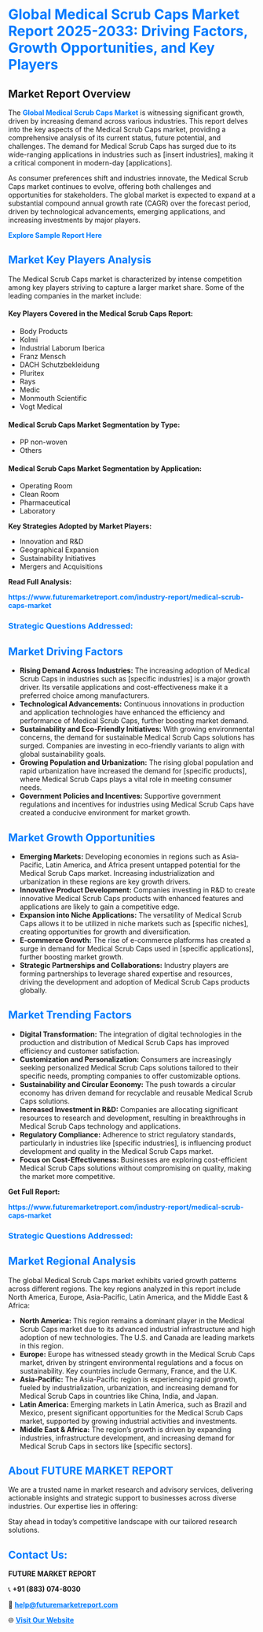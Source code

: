 <h1 style="color: #007BFF;">Global Medical Scrub Caps Market Report 2025-2033: Driving Factors, Growth Opportunities, and Key Players</h1>

<section id="overview">
<h2>Market Report Overview</h2>
<p>The <a href="https://www.futuremarketreport.com/industry-report/medical-scrub-caps-market" style="color: #007BFF; text-decoration: none;"><strong>Global Medical Scrub Caps Market</strong></a> is witnessing significant growth, driven by increasing demand across various industries. This report delves into the key aspects of the Medical Scrub Caps market, providing a comprehensive analysis of its current status, future potential, and challenges. The demand for Medical Scrub Caps has surged due to its wide-ranging applications in industries such as [insert industries], making it a critical component in modern-day [applications].</p>
<p>As consumer preferences shift and industries innovate, the Medical Scrub Caps market continues to evolve, offering both challenges and opportunities for stakeholders. The global market is expected to expand at a substantial compound annual growth rate (CAGR) over the forecast period, driven by technological advancements, emerging applications, and increasing investments by major players.</p>
</section>

<section id="overview">
<p><a href="https://www.futuremarketreport.com/request-sample/reportId=56630" style="color: #007BFF; text-decoration: none;"><strong>Explore Sample Report Here</strong></a></p>
</section>

<section id="key-players">
<h2 style="color: #007BFF;">Market Key Players Analysis</h2>
<p>The Medical Scrub Caps market is characterized by intense competition among key players striving to capture a larger market share. Some of the leading companies in the market include:</p>
<h4>Key Players Covered in the Medical Scrub Caps Report:</h4>
<ul><li>Body Products</li><li>Kolmi</li><li>Industrial Laborum Iberica</li><li>Franz Mensch</li><li>DACH Schutzbekleidung</li><li>Pluritex</li><li>Rays</li><li>Medic</li><li>Monmouth Scientific</li><li>Vogt Medical</li></ul>
<h4>Medical Scrub Caps Market Segmentation by Type:</h4>
<ul><li>PP non-woven</li><li>Others</li></ul>

<h4>Medical Scrub Caps Market Segmentation by Application:</h4>
<ul><li>Operating Room</li><li>Clean Room</li><li>Pharmaceutical</li><li>Laboratory</li></ul>
<p><strong>Key Strategies Adopted by Market Players:</strong></p>
<ul>
<li>Innovation and R&D</li>
<li>Geographical Expansion</li>
<li>Sustainability Initiatives</li>
<li>Mergers and Acquisitions</li>
</ul>
</section>

<section>
<p><strong>Read Full Analysis: </strong></p><a href="https://www.futuremarketreport.com/industry-report/medical-scrub-caps-market" style="color: #007BFF; text-decoration: none;"><strong>https://www.futuremarketreport.com/industry-report/medical-scrub-caps-market</strong></a>
<h3 style="color: #007BFF;">Strategic Questions Addressed:</h3>
</section>

<section id="driving-factors">
<h2 style="color: #007BFF;">Market Driving Factors</h2>
<ul>
<li><strong>Rising Demand Across Industries:</strong> The increasing adoption of Medical Scrub Caps in industries such as [specific industries] is a major growth driver. Its versatile applications and cost-effectiveness make it a preferred choice among manufacturers.</li>
<li><strong>Technological Advancements:</strong> Continuous innovations in production and application technologies have enhanced the efficiency and performance of Medical Scrub Caps, further boosting market demand.</li>
<li><strong>Sustainability and Eco-Friendly Initiatives:</strong> With growing environmental concerns, the demand for sustainable Medical Scrub Caps solutions has surged. Companies are investing in eco-friendly variants to align with global sustainability goals.</li>
<li><strong>Growing Population and Urbanization:</strong> The rising global population and rapid urbanization have increased the demand for [specific products], where Medical Scrub Caps plays a vital role in meeting consumer needs.</li>
<li><strong>Government Policies and Incentives:</strong> Supportive government regulations and incentives for industries using Medical Scrub Caps have created a conducive environment for market growth.</li>
</ul>
</section>

<section id="growth-opportunities">
<h2 style="color: #007BFF;">Market Growth Opportunities</h2>
<ul>
<li><strong>Emerging Markets:</strong> Developing economies in regions such as Asia-Pacific, Latin America, and Africa present untapped potential for the Medical Scrub Caps market. Increasing industrialization and urbanization in these regions are key growth drivers.</li>
<li><strong>Innovative Product Development:</strong> Companies investing in R&D to create innovative Medical Scrub Caps products with enhanced features and applications are likely to gain a competitive edge.</li>
<li><strong>Expansion into Niche Applications:</strong> The versatility of Medical Scrub Caps allows it to be utilized in niche markets such as [specific niches], creating opportunities for growth and diversification.</li>
<li><strong>E-commerce Growth:</strong> The rise of e-commerce platforms has created a surge in demand for Medical Scrub Caps used in [specific applications], further boosting market growth.</li>
<li><strong>Strategic Partnerships and Collaborations:</strong> Industry players are forming partnerships to leverage shared expertise and resources, driving the development and adoption of Medical Scrub Caps products globally.</li>
</ul>
</section>

<section id="trending-factors">
<h2 style="color: #007BFF;">Market Trending Factors</h2>
<ul>
<li><strong>Digital Transformation:</strong> The integration of digital technologies in the production and distribution of Medical Scrub Caps has improved efficiency and customer satisfaction.</li>
<li><strong>Customization and Personalization:</strong> Consumers are increasingly seeking personalized Medical Scrub Caps solutions tailored to their specific needs, prompting companies to offer customizable options.</li>
<li><strong>Sustainability and Circular Economy:</strong> The push towards a circular economy has driven demand for recyclable and reusable Medical Scrub Caps solutions.</li>
<li><strong>Increased Investment in R&D:</strong> Companies are allocating significant resources to research and development, resulting in breakthroughs in Medical Scrub Caps technology and applications.</li>
<li><strong>Regulatory Compliance:</strong> Adherence to strict regulatory standards, particularly in industries like [specific industries], is influencing product development and quality in the Medical Scrub Caps market.</li>
<li><strong>Focus on Cost-Effectiveness:</strong> Businesses are exploring cost-efficient Medical Scrub Caps solutions without compromising on quality, making the market more competitive.</li>
</ul>
</section>

<section>
<p><strong>Get Full Report: </strong></p><a href="https://www.futuremarketreport.com/industry-report/medical-scrub-caps-market" style="color: #007BFF; text-decoration: none;"><strong>https://www.futuremarketreport.com/industry-report/medical-scrub-caps-market</strong></a>
<h3 style="color: #007BFF;">Strategic Questions Addressed:</h3>
</section>


<section id="regional-analysis">
<h2 style="color: #007BFF;">Market Regional Analysis</h2>
<p>The global Medical Scrub Caps market exhibits varied growth patterns across different regions. The key regions analyzed in this report include North America, Europe, Asia-Pacific, Latin America, and the Middle East & Africa:</p>
<ul>
<li><strong>North America:</strong> This region remains a dominant player in the Medical Scrub Caps market due to its advanced industrial infrastructure and high adoption of new technologies. The U.S. and Canada are leading markets in this region.</li>
<li><strong>Europe:</strong> Europe has witnessed steady growth in the Medical Scrub Caps market, driven by stringent environmental regulations and a focus on sustainability. Key countries include Germany, France, and the U.K.</li>
<li><strong>Asia-Pacific:</strong> The Asia-Pacific region is experiencing rapid growth, fueled by industrialization, urbanization, and increasing demand for Medical Scrub Caps in countries like China, India, and Japan.</li>
<li><strong>Latin America:</strong> Emerging markets in Latin America, such as Brazil and Mexico, present significant opportunities for the Medical Scrub Caps market, supported by growing industrial activities and investments.</li>
<li><strong>Middle East & Africa:</strong> The region’s growth is driven by expanding industries, infrastructure development, and increasing demand for Medical Scrub Caps in sectors like [specific sectors].</li>
</ul>
</section>

<footer>
<h2 style="color: #007BFF;">About FUTURE MARKET REPORT</h2>
<p>We are a trusted name in market research and advisory services, delivering actionable insights and strategic support to businesses across diverse industries. Our expertise lies in offering:</p>

<p>Stay ahead in today’s competitive landscape with our tailored research solutions.</p>

<h2 style="color: #007BFF;">Contact Us:</h2>
<p><strong>FUTURE MARKET REPORT</strong></p>
<p>📞 <strong>+91 (883) 074-8030</strong></p>
<p>📧 <strong><a href="mailto:help@futuremarketreport.com" style="color: #007BFF;">help@futuremarketreport.com</a></strong></p>
<p>🌐 <strong><a href="https://www.futuremarketreport.com/" style="color: #007BFF;">Visit Our Website</a></strong></p>
</footer>
